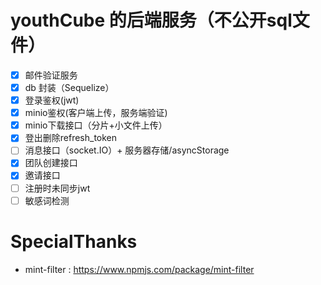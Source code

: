 # youthCube 的后端服务（不公开sql文件）
- [x] 邮件验证服务
- [x] db 封装（Sequelize）
- [x] 登录鉴权(jwt)
- [x] minio鉴权(客户端上传，服务端验证)
- [x] minio下载接口（分片+小文件上传）
- [x] 登出删除refresh_token
- [ ] 消息接口（socket.IO）+ 服务器存储/asyncStorage
- [x] 团队创建接口
- [x] 邀请接口
- [ ] 注册时未同步jwt
- [ ] 敏感词检测

# SpecialThanks
- mint-filter : https://www.npmjs.com/package/mint-filter